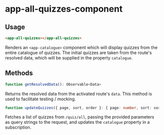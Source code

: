 # app-all-quizzes-component

## Usage
```html
<app-all-quizzes></app-all-quizzes>
```

Renders an ``<app-catalogue>`` component which will display quizzes from the entire catalogue of quizzes. The initial quizzes are taken from the route's resolved data, which will be supplied in the property ``catalogue``.

## Methods
```typescript
function getResolvedData(): Observable<Data>
```
Returns the resolved data from the activated route's ``data``. This method is used to facilitate testing / mocking.

```typescript
function updateQuizzes({ page, sort, order }: { page: number, sort: sort, order: order } ): void
```
Fetches a list of quizzes from ``/quiz/all``, passing the provided parameters as query strings to the request, and updates the ``catalogue`` property in a subscription.

